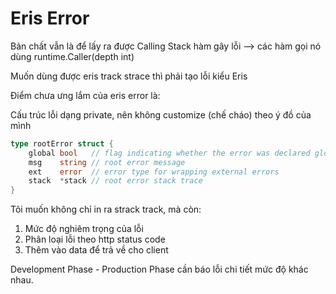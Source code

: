 # Eris Error

Bản chất vẫn là để lấy ra được Calling Stack hàm gây lỗi --> các hàm gọi nó
dùng runtime.Caller(depth int)

Muốn dùng được eris track strace thì phải tạo lỗi kiểu Eris


Điểm chưa ưng lắm của eris error là:

Cấu trúc lỗi dạng private, nên không customize (chế cháo) theo ý đồ của mình
```go
type rootError struct {
	global bool   // flag indicating whether the error was declared globally
	msg    string // root error message
	ext    error  // error type for wrapping external errors
	stack  *stack // root error stack trace
}
```

Tôi muốn không chỉ in ra strack track, mà còn:

1. Mức độ nghiêm trọng của lỗi
2. Phân loại lỗi theo http status code
3. Thêm vào data để trả về cho client

Development Phase - Production Phase cần báo lỗi chi tiết mức độ khác nhau.

